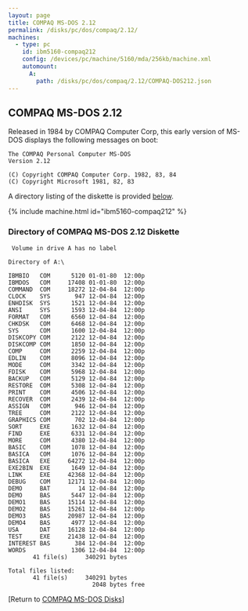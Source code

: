 ```yaml
---
layout: page
title: COMPAQ MS-DOS 2.12
permalink: /disks/pc/dos/compaq/2.12/
machines:
  - type: pc
    id: ibm5160-compaq212
    config: /devices/pc/machine/5160/mda/256kb/machine.xml
    automount:
      A:
        path: /disks/pc/dos/compaq/2.12/COMPAQ-DOS212.json
---
```


COMPAQ MS-DOS 2.12
---

Released in 1984 by COMPAQ Computer Corp, this early version of MS-DOS displays the following messages on boot:

	The COMPAQ Personal Computer MS-DOS
	Version 2.12
	
	(C) Copyright COMPAQ Computer Corp. 1982, 83, 84
	(C) Copyright Microsoft 1981, 82, 83

A directory listing of the diskette is provided [below](#directory-of-compaq-msdos-212-diskette).

{% include machine.html id="ibm5160-compaq212" %}

### Directory of COMPAQ MS-DOS 2.12 Diskette

	 Volume in drive A has no label

	Directory of A:\

	IBMBIO   COM      5120 01-01-80  12:00p
	IBMDOS   COM     17408 01-01-80  12:00p
	COMMAND  COM     18272 12-04-84  12:00p
	CLOCK    SYS       947 12-04-84  12:00p
	ENHDISK  SYS      1521 12-04-84  12:00p
	ANSI     SYS      1593 12-04-84  12:00p
	FORMAT   COM      6560 12-04-84  12:00p
	CHKDSK   COM      6468 12-04-84  12:00p
	SYS      COM      1600 12-04-84  12:00p
	DISKCOPY COM      2122 12-04-84  12:00p
	DISKCOMP COM      1850 12-04-84  12:00p
	COMP     COM      2259 12-04-84  12:00p
	EDLIN    COM      8096 12-04-84  12:00p
	MODE     COM      3342 12-04-84  12:00p
	FDISK    COM      5968 12-04-84  12:00p
	BACKUP   COM      5129 12-04-84  12:00p
	RESTORE  COM      5308 12-04-84  12:00p
	PRINT    COM      4506 12-04-84  12:00p
	RECOVER  COM      2439 12-04-84  12:00p
	ASSIGN   COM       946 12-04-84  12:00p
	TREE     COM      2122 12-04-84  12:00p
	GRAPHICS COM       702 12-04-84  12:00p
	SORT     EXE      1632 12-04-84  12:00p
	FIND     EXE      6331 12-04-84  12:00p
	MORE     COM      4380 12-04-84  12:00p
	BASIC    COM      1078 12-04-84  12:00p
	BASICA   COM      1076 12-04-84  12:00p
	BASICA   EXE     64272 12-04-84  12:00p
	EXE2BIN  EXE      1649 12-04-84  12:00p
	LINK     EXE     42368 12-04-84  12:00p
	DEBUG    COM     12171 12-04-84  12:00p
	DEMO     BAT        14 12-04-84  12:00p
	DEMO     BAS      5447 12-04-84  12:00p
	DEMO1    BAS     15114 12-04-84  12:00p
	DEMO2    BAS     15261 12-04-84  12:00p
	DEMO3    BAS     20987 12-04-84  12:00p
	DEMO4    BAS      4977 12-04-84  12:00p
	USA      DAT     16128 12-04-84  12:00p
	TEST     EXE     21438 12-04-84  12:00p
	INTEREST BAS       384 12-04-84  12:00p
	WORDS             1306 12-04-84  12:00p
	       41 file(s)     340291 bytes

	Total files listed:
	       41 file(s)     340291 bytes
	                        2048 bytes free

[Return to [COMPAQ MS-DOS Disks](/disks/pc/dos/compaq/)]
